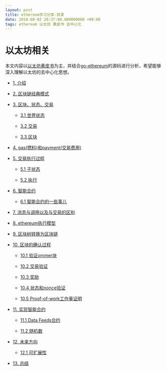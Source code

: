 ```yaml
---
layout: post
title: ethereum学习分享-目录
date: 2018-08-02 20:37:00.000000000 +09:00
tags: ethereum 以太坊 黄皮书 去中心化
---
```



# 以太坊相关

本文内容以[以太坊黄皮书](http://gavwood.com/paper.pdf)为主，并结合[go-ethereum](https://github.com/ethereum/go-ethereum)的源码进行分析，希望能够深入理解以太坊的去中心化思想。

- [1. 介绍](https://github.com/guoyizhang/ethereum-learning/blob/master/1.%E4%BB%8B%E7%BB%8D.md)

- [2. 区块链经典模式]()

- [3. 区块、状态、交易]()

    - [3.1 世界状态]()
    
    - [3.2 交易]()
    
    - [3.3 区块]()
    
- [4. gas(燃料)和payment(交易费用)]()

- [5. 交易执行过程]()

    - [5.1 子状态]()
    
    - [5.2 执行]()

- [6. 智能合约]()

    - [6.1 智能合约的一些事儿]()
    
- [7. 消息与调用以及与交易的区别]()

- [8. ethereum执行模型]()

- [9. 区块树转换为区块链]()

- [10. 区块的确认过程]()

    - [10.1 验证ommer块]()
    
    - [10.2 交易验证]()
    
    - [10.3 奖励]()
    
    - [10.4 状态和nonce验证]()
    
    - [10.5 Proof-of-work工作量证明]()
    
- [11. 实现智能合约]()

    - [11.1 Data Feeds合约]()
    
    - [11.2 随机数]()
    
 - [12. 未来方向]()
 
     - [12.1 可扩展性]()
     
- [13. 总结]()
